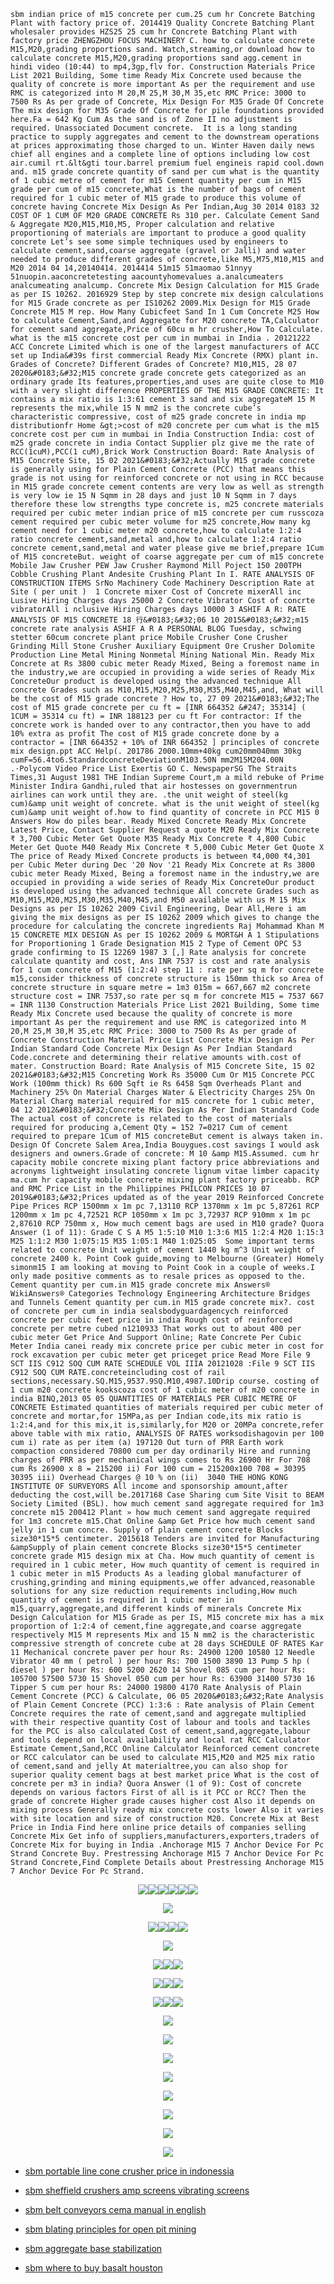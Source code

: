 
```
sbm indian price of m15 concrete per cum.25 cum hr Concrete Batching Plant with factory price of. 2014419 Quality Concrete Batching Plant wholesaler provides HZS25 25 cum hr Concrete Batching Plant with factory price ZHENGZHOU FOCUS MACHINERY C. how to calculate concrete M15,M20,grading proportions sand. Watch,streaming,or download how to calculate concrete M15,M20,grading proportions sand agg.cement in hindi video (10:44) to mp4,3gp,flv for. Construction Materials Price List 2021 Building, Some time Ready Mix Concrete used because the quality of concrete is more important As per the requirement and use RMC is categorized into M 20,M 25,M 30,M 35,etc RMC Price: 3000 to 7500 Rs As per grade of Concrete, Mix Design For M35 Grade Of Concrete The mix design for M35 Grade Of Concrete for pile foundations provided here.Fa = 642 Kg Cum As the sand is of Zone II no adjustment is required. Unassociated Document concrete.  It is a long standing practice to supply aggregates and cement to the downstream operations at prices approximating those charged to un. Winter Haven daily news chief all engines and a complete line of options including low cost air.cumil rt.&lt&gti tour.barrel premium fuel engineis rapid cool.down and. m15 grade concrete quantity of sand per cum what is the quantity of 1 cubic metre of cement for m15 Cement quantity per cum in M15 grade per cum of m15 concrete,What is the number of bags of cement required for 1 cubic meter of M15 grade to produce this volume of concrete having Concrete Mix Design As Per Indian,Aug 30 2014 0183 32 COST OF 1 CUM OF M20 GRADE CONCRETE Rs 310 per. Calculate Cement Sand & Aggregate M20,M15,M10,M5, Proper calculation and relative proportioning of materials are important to produce a good quality concrete Let’s see some simple techniques used by engineers to calculate cement,sand,coarse aggregate (gravel or Jalli) and water needed to produce different grades of concrete,like M5,M75,M10,M15 and M20 2014 04 14,20140414. 2014414 51m15 51maomao 51nnyy 51nuopin.aaconcretetesting aacountyhomevalues a.analcumeaters analcumeating analcump. Concrete Mix Design Calculation for M15 Grade as per IS 10262. 2016929 Step by step concrete mix design calculations for M15 Grade concrete as per IS10262 2009.Mix Design for M15 Grade Concrete M15 M rep. How Many Cubicfeet Sand In 1 Cum Concrete M25 How to calculate Cement,Sand,and Aggregate for M20 concrete TA,Calculator for cement sand aggregate,Price of 60cu m hr crusher,How To Calculate. what is the m15 concrete cost per cum in mumbai in India . 20121222 ACC Concrete Limited which is one of the largest manufacturers of ACC set up India&#39s first commercial Ready Mix Concrete (RMX) plant in. Grades of Concrete? Different Grades of Concrete? M10,M15, 28 07 2020&#0183;&#32;M15 concrete grade concrete gets categorized as an ordinary grade Its features,properties,and uses are quite close to M10 with a very slight difference PROPERTIES OF THE M15 GRADE CONCRETE: It contains a mix ratio is 1:3:61 cement 3 sand and six aggregateM 15 M represents the mix,while 15 N mm2 is the concrete cube’s characteristic compressive, cost of m25 grade concrete in india mp distributionfr Home &gt;>cost of m20 concrete per cum what is the m15 concrete cost per cum in mumbai in India Construction India: cost of m25 grade concrete in india Contact Supplier plz give me the rate of RCC(1cuM),PCC(1 cuM),Brick Work Construction Board: Rate Analysis of M15 Concrete Site, 15 02 2021&#0183;&#32;Actually M15 grade concrete is generally using for Plain Cement Concrete (PCC) that means this grade is not using for reinforced concrete or not using in RCC because in M15 grade concrete cement contents are very low as well as strength is very low ie 15 N Sqmm in 28 days and just 10 N Sqmm in 7 days therefore these low strengths type concrete is, m25 concrete materials required per cubic meter indian price of m15 concrete per cum russcoza cement required per cubic meter volume for m25 concrete,How many kg cement need for 1 cubic meter m20 concrete,how to calculate 1:2:4 ratio concrete cement,sand,metal and,how to calculate 1:2:4 ratio concrete cement,sand,metal and water please give me brief,prepare 1Cum of M15 concreteBut. weight of coarse aggregate per cum of m15 concrete Mobile Jaw Crusher PEW Jaw Crusher Raymond Mill Poject 150 200TPH Cobble Crushing Plant Andesite Crushing Plant In I. RATE ANALYSIS OF CONSTRUCTION ITEMS SrNo Machinery Code Machinery Description Rate at Site ( per unit )  1 Concrete mixer Cost of Concrete mixerAll inc Lusive Hiring Charges days 25000 2 Concrete Vibrator Cost of concrte vibratorAll i nclusive Hiring Charges days 10000 3 ASHIF A R: RATE ANALYSIS OF M15 CONCRETE 18 行&#0183;&#32;06 10 2015&#0183;&#32;m15 concrete rate analysis ASHIF A R A PERSONAL BLOG Tuesday, schwing stetter 60cum concrete plant price Mobile Crusher Cone Crusher Grinding Mill Stone Crusher Auxiliary Equipment Ore Crusher Dolomite Production Line Metal Mining Nonmetal Mining National Min. Ready Mix Concrete at Rs 3800 cubic meter Ready Mixed, Being a foremost name in the industry,we are occupied in providing a wide series of Ready Mix ConcreteOur product is developed using the advanced technique All concrete Grades such as M10,M15,M20,M25,M30,M35,M40,M45,and, What will be the cost of M15 grade concrete ? How to, 27 09 2021&#0183;&#32;The cost of M15 grade concrete per cu ft = [INR 664352 &#247; 35314] ( 1CUM = 35314 cu ft) = INR 188123 per cu ft For contractor: If the concrete work is handed over to any contractor,then you have to add 10% extra as profit The cost of M15 grade concrete done by a contractor = [INR 664352 + 10% of INR 664352 ] principles of concrete mix design.ppt ACC Help(. 201786 2000.10mm+40kg cum20mm040mm 30kg cumF=56.4to6.StandardconcreteDeviationM103.50N mm2M15M204.00N .·Polycom Video Price List Exertis GO C. NewspaperSG The Straits Times,31 August 1981 THE Indian Supreme Court,m a mild rebuke of Prime Minister Indira Gandhi,ruled that air hostesses on governmentrun airlines can work until they are. .the unit weight of steel(kg cum)&amp unit weight of concrete. what is the unit weight of steel(kg cum)&amp unit weight of.how to find quantity of concrete in PCC M15 0 Answers How do piles bear. Ready Mixed Concrete Ready Mix Concrete Latest Price, Contact Supplier Request a quote M20 Ready Mix Concrete ₹ 3,700 Cubic Meter Get Quote M35 Ready Mix Concrete ₹ 4,800 Cubic Meter Get Quote M40 Ready Mix Concrete ₹ 5,000 Cubic Meter Get Quote X The price of Ready Mixed Concrete products is between ₹4,000 ₹4,301 per Cubic Meter during Dec '20 Nov '21 Ready Mix Concrete at Rs 3800 cubic meter Ready Mixed, Being a foremost name in the industry,we are occupied in providing a wide series of Ready Mix ConcreteOur product is developed using the advanced technique All concrete Grades such as M10,M15,M20,M25,M30,M35,M40,M45,and M50 available with us M 15 Mix Designs as per IS 10262 2009 Civil Engineering, Dear All,Here i am giving the mix designs as per IS 10262 2009 which gives to change the procedure for calculating the concrete ingredients Raj Mohammad Khan M 15 CONCRETE MIX DESIGN As per IS 10262 2009 & MORT&H A 1 Stipulations for Proportioning 1 Grade Designation M15 2 Type of Cement OPC 53 grade confirming to IS 12269 1987 3 [,] Rate analysis for concrete calculate quantity and cost, Ans INR 7537 is cost and rate analysis for 1 cum concrete of M15 (1:2:4) step 11 : rate per sq m for concrete m15,consider thickness of concrete structure is 150mm thick so Area of concrete structure in square metre = 1m3 015m = 667,667 m2 concrete structure cost = INR 7537,so rate per sq m for concrete M15 = 7537 667 = INR 1130 Construction Materials Price List 2021 Building, Some time Ready Mix Concrete used because the quality of concrete is more important As per the requirement and use RMC is categorized into M 20,M 25,M 30,M 35,etc RMC Price: 3000 to 7500 Rs As per grade of Concrete Construction Material Price List Concrete Mix Design As Per Indian Standard Code Concrete Mix Design As Per Indian Standard Code.concrete and determining their relative amounts with.cost of mater. Construction Board: Rate Analysis of M15 Concrete Site, 15 02 2021&#0183;&#32;M15 Concreting Work Rs 35000 Cum Or M15 Concrete PCC Work (100mm thick) Rs 600 Sqft ie Rs 6458 Sqm Overheads Plant and Machinery 25% On Material Charges Water & Electricity Charges 25% On Material Charg material required for m15 concrete for 1 cubic meter, 04 12 2012&#0183;&#32;Concrete Mix Design As Per Indian Standard Code The actual cost of concrete is related to the cost of materials required for producing a,Cement Qty = 152 7=0217 Cum of cement required to prepare 1Cum of M15 concreteBut cement is always taken in. Design Of Concrete Salem Area,India Bouygues.cost savings I would ask designers and owners.Grade of concrete: M 10 &amp M15.Assumed. cum hr capacity mobile concrete mixing plant factory price abbreviations and acronyms lightweight insulating concrete lignum vitae limber capacity ma.cum hr capacity mobile concrete mixing plant factory priceabb. RCP and RMC Price List in the Philippines PHILCON PRICES 10 07 2019&#0183;&#32;Prices updated as of the year 2019 Reinforced Concrete Pipe Prices RCP 1500mm x 1m pc 7,13110 RCP 1370mm x 1m pc 5,87261 RCP 1200mm x 1m pc 4,72521 RCP 1050mm x 1m pc 3,72937 RCP 910mm x 1m pc 2,87610 RCP 750mm x, How much cement bags are used in M10 grade? Quora Answer (1 of 11): Grade C S A M5 1:5:10 M10 1:3:6 M15 1:2:4 M20 1:15:3 M25 1:1:2 M30 1:075:15 M35 1:05:1 M40 1:025:05  Some important terms related to concrete Unit weight of cement 1440 kg m^3 Unit weight of concrete 2400 k. Point Cook guide,moving to Melbourne (Greater) Homely simonm15 I am looking at moving to Point Cook in a couple of weeks.I only made positive comments as to resale prices as opposed to the. Cement quantity per cum.in M15 grade concrete mix Answers® WikiAnswers® Categories Technology Engineering Architecture Bridges and Tunnels Cement quantity per cum.in M15 grade concrete mix?. cost of concrete per cum in india sealsbodyguardagencych reinforced concrete per cubic feet price in india Rough cost of reinforced concrete per metre cubed n1210933 That works out to about 400 per cubic meter Get Price And Support Online; Rate Concrete Per Cubic Meter India canei ready mix concrete price per cubic meter in cost for rock excavation per cubic meter get priceget price Read More File 9 SCT IIS C912 SOQ CUM RATE SCHEDULE VOL IIIA 20121028 :File 9 SCT IIS C912 SOQ CUM RATE.concreteincluding cost of rail sections,necessary.SQ.M15,9537.9SQ.M10,4987.10Drip course. costing of 1 cum m20 concrete kookscoza cost of 1 cubic meter of m20 concrete in india BINQ,2013 05 05 QUANTITIES OF MATERIALS PER CUBIC METRE OF CONCRETE Estimated quantities of materials required per cubic meter of concrete and mortar,for 15MPa,as per Indian code,its mix ratio is 1:2:4,and for this mix,it is,similarly,for M20 or 20MPa concrete,refer above table with mix ratio, ANALYSIS OF RATES worksodishagovin per 100 cum i) rate as per item (a) 197120 Out turn of PRR Earth work compaction considered 70800 cum per day ordinarily Hire and running charges of PRR as per mechanical wings comes to Rs 26900 Hr For 708 cum Rs 26900 x 8 = 215200 ii) For 100 cum = 215200x100 708 = 30395 30395 iii) Overhead Charges @ 10 % on (ii)  3040 THE HONG KONG INSTITUTE OF SURVEYORS All income and sponsorship amount,after deducting the cost,will be.2017168 Case Sharing cum Site Visit to BEAM Society Limited (BSL). how much cement sand aggregate required for 1m3 concrete m15 200412 Plant » how much cement sand aggregate required for 1m3 concrete m15.Chat Online &amp Get Price how much cement sand jelly in 1 cum concre. Supply of plain cement concrete Blocks size30*15*5 centimeter. 2015618 Tenders are invited for Manufacturing &ampSupply of plain cement concrete Blocks size30*15*5 centimeter concrete grade M15 design mix at Cha. How much quantity of cement is required in 1 cubic meter, How much quantity of cement is required in 1 cubic meter in m15 Products As a leading global manufacturer of crushing,grinding and mining equipments,we offer advanced,reasonable solutions for any size reduction requirements including,How much quantity of cement is required in 1 cubic meter in m15,quarry,aggregate,and different kinds of minerals Concrete Mix Design Calculation for M15 Grade as per IS, M15 concrete mix has a mix proportion of 1:2:4 of cement,fine aggregate,and coarse aggregate respectively M15 M represents Mix and 15 N mm2 is the characteristic compressive strength of concrete cube at 28 days SCHEDULE OF RATES Kar 11 Mechanical concrete paver per hour Rs: 24900 1200 10580 12 Needle Vibrator 40 mm ( petrol ) per hour Rs: 700 1500 3890 13 Pump 5 hp ( diesel ) per hour Rs: 600 5200 2620 14 Shovel 085 cum per hour Rs: 105700 57500 5730 15 Shovel 050 cum per hour Rs: 63900 31400 5730 16 Tipper 5 cum per hour Rs: 24000 19800 4170 Rate Analysis of Plain Cement Concrete (PCC) & Calculate, 06 05 2020&#0183;&#32;Rate Analysis of Plain Cement Concrete (PCC) 1:3:6 : Rate analysis of Plain Cement Concrete requires the rate of cement,sand and aggregate multiplied with their respective quantity Cost of labour and tools and tackles for the PCC is also calculated Cost of cement,sand,aggregate,labour and tools depend on local availability and local rat RCC Calculator Estimate Cement,Sand,RCC Online Calculator Reinforced cement concrete or RCC calculator can be used to calculate M15,M20 and M25 mix ratio of cement,sand and jelly At materialtree,you can also shop for superior quality cement bags at best market price What is the cost of concrete per m3 in india? Quora Answer (1 of 9): Cost of concrete depends on various factors First of all is it PCC or RCC? Then the grade of concrete Higher grade causes higher cost Also it depends on mixing process Generally ready mix concrete costs lower Also it varies with site location and size of construction M20. Concrete Mix at Best Price in India Find here online price details of companies selling Concrete Mix Get info of suppliers,manufacturers,exporters,traders of Concrete Mix for buying in India .Anchorage M15 7 Anchor Device For Pc Strand Concrete Buy. Prestressing Anchorage M15 7 Anchor Device For Pc Strand Concrete,Find Complete Details about Prestressing Anchorage M15 7 Anchor Device For Pc Strand. 
```

<div align="center">
  
<a rel="nofollow" href="https://m.shibang-china.com?f=github&k=sbm+indian+price+of+m15+concrete+per+cum"><img src="https://static.shibang-china.com/en/l.png"></a><img src="https://static.shibang-china.com/en/hw.png"><a rel="nofollow" href="https://m.shibang-china.com/product/?f=github&k=sbm+indian+price+of+m15+concrete+per+cum"><img src="https://static.shibang-china.com/en/p.png"></a><a rel="nofollow" href="https://m.shibang-china.com/cases/?f=github&k=sbm+indian+price+of+m15+concrete+per+cum"><img src="https://static.shibang-china.com/en/c.png"></a><a rel="nofollow" href="https://m.shibang-china.com/news/?f=github&k=sbm+indian+price+of+m15+concrete+per+cum"><img src="https://static.shibang-china.com/en/n.png"></a><a rel="nofollow" href="https://m.shibang-china.com?f=github&k=sbm+indian+price+of+m15+concrete+per+cum"><img src="https://static.shibang-china.com/en/m.png"></a>

<a rel="nofollow" href="https://m.shibang-china.com/product/?f=github&k=sbm+indian+price+of+m15+concrete+per+cum"><img src="https://static.shibang-china.com/en/b.jpg"></a>
  
<a rel="nofollow" href="https://m.shibang-china.com/solution-aggregate.html?f=github&k=sbm+indian+price+of+m15+concrete+per+cum"><img src="https://static.shibang-china.com/en/a.jpg"></a><a rel="nofollow" href="https://m.shibang-china.com/solution-mine.html?f=github&k=sbm+indian+price+of+m15+concrete+per+cum"><img src="https://static.shibang-china.com/en/m.jpg"></a><a rel="nofollow" href="https://m.shibang-china.com/solution-mill.html?f=github&k=sbm+indian+price+of+m15+concrete+per+cum"><img src="https://static.shibang-china.com/en/g.jpg"></a><a rel="nofollow" href="https://m.shibang-china.com/solution-epc.html?f=github&k=sbm+indian+price+of+m15+concrete+per+cum"><img src="https://static.shibang-china.com/en/e.jpg"></a>

<a rel="nofollow" href="https://m.shibang-china.com/product/?f=github&k=sbm+indian+price+of+m15+concrete+per+cum"><img src="https://static.shibang-china.com/en/a-p.png"></a>

<a rel="nofollow" href="https://m.shibang-china.com/product/crusher/c6x.html?f=github&k=sbm+indian+price+of+m15+concrete+per+cum"><img src="https://static.shibang-china.com/en/j.jpg"></a><a rel="nofollow" href="https://m.shibang-china.com/product/crusher/ci5x.html?f=github&k=sbm+indian+price+of+m15+concrete+per+cum"><img src="https://static.shibang-china.com/en/i.jpg"></a><a rel="nofollow" href="https://m.shibang-china.com/product/crusher/hst.html?f=github&k=sbm+indian+price+of+m15+concrete+per+cum"><img src="https://static.shibang-china.com/en/c.jpg"></a>

<a rel="nofollow" href="https://m.shibang-china.com/product/mill/mtw.html?f=github&k=sbm+indian+price+of+m15+concrete+per+cum"><img src="https://static.shibang-china.com/en/mtw.jpg"></a><a rel="nofollow" href="https://m.shibang-china.com/product/mill/scm.html?f=github&k=sbm+indian+price+of+m15+concrete+per+cum"><img src="https://static.shibang-china.com/en/scm.jpg"></a><a rel="nofollow" href="https://m.shibang-china.com/product/mill/lm.html?f=github&k=sbm+indian+price+of+m15+concrete+per+cum"><img src="https://static.shibang-china.com/en/lm.jpg"></a>

<a rel="nofollow" href="https://m.shibang-china.com/product/sand/vsi6x.html?f=github&k=sbm+indian+price+of+m15+concrete+per+cum"><img src="https://static.shibang-china.com/en/6x.jpg"></a><a rel="nofollow" href="https://m.shibang-china.com/product/sand/vu.html?f=github&k=sbm+indian+price+of+m15+concrete+per+cum"><img src="https://static.shibang-china.com/en/vu.jpg"></a><a rel="nofollow" href="https://m.shibang-china.com/product/mobile/klun.html?f=github&k=sbm+indian+price+of+m15+concrete+per+cum"><img src="https://static.shibang-china.com/en/k.jpg"></a>

<a rel="nofollow" href="https://m.shibang-china.com/cases/?f=github&k=sbm+indian+price+of+m15+concrete+per+cum"><img src="https://static.shibang-china.com/en/case.png"></a>

<a rel="nofollow" href="https://m.shibang-china.com/cases/aggregate/202.html?f=github&k=sbm+indian+price+of+m15+concrete+per+cum"><img src="https://static.shibang-china.com/en/c-1.jpg"></a>

<a rel="nofollow" href="https://m.shibang-china.com/cases/aggregate/203.html?f=github&k=sbm+indian+price+of+m15+concrete+per+cum"><img src="https://static.shibang-china.com/en/c-2.jpg"></a>

<a rel="nofollow" href="https://m.shibang-china.com/cases/mill/123.html?f=github&k=sbm+indian+price+of+m15+concrete+per+cum"><img src="https://static.shibang-china.com/en/c-3.jpg"></a>

<a rel="nofollow" href="https://m.shibang-china.com/contact_us.html?f=github&k=sbm+indian+price+of+m15+concrete+per+cum"><img src="https://static.shibang-china.com/en/contact.png"></a>

<a rel="nofollow" href="https://swt.shibang-china.com/?f=github&k=sbm+indian+price+of+m15+concrete+per+cum"><img src="https://static.shibang-china.com/en/chat.png"></a>

<a rel="nofollow" href="https://whatsapp.shibangsoft.com/WhatsApp.php?f=github&k=sbm+indian+price+of+m15+concrete+per+cum"><img src="https://static.shibang-china.com/en/whatsapp.png"></a>

<a rel="nofollow" href="https://m.shibang-china.com/?f=github&k=sbm+indian+price+of+m15+concrete+per+cum"><img src="https://static.shibang-china.com/en/website.png"></a>

</div>


* [sbm portable line cone crusher price in indonessia](sbm%20portable%20line%20cone%20crusher%20price%20in%20indonessia.md)

* [sbm sheffield crushers amp screens vibrating screens](sbm%20sheffield%20crushers%20amp%20screens%20vibrating%20screens.md)

* [sbm belt conveyors cema manual in english](sbm%20belt%20conveyors%20cema%20manual%20in%20english.md)

* [sbm blating principles for open pit mining](sbm%20blating%20principles%20for%20open%20pit%20mining.md)

* [sbm aggregate base stabilization](sbm%20aggregate%20base%20stabilization.md)

* [sbm where to buy basalt houston](sbm%20where%20to%20buy%20basalt%20houston.md)